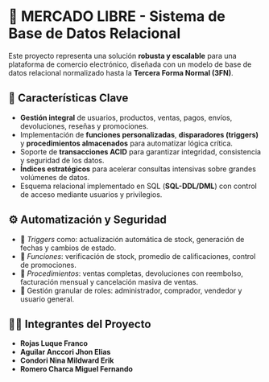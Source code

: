 # 🛒 MERCADO LIBRE - Sistema de Base de Datos Relacional

Este proyecto representa una solución **robusta y escalable** para una plataforma de comercio electrónico, diseñada con un modelo de base de datos relacional normalizado hasta la **Tercera Forma Normal (3FN)**.

## 🧠 Características Clave

- **Gestión integral** de usuarios, productos, ventas, pagos, envíos, devoluciones, reseñas y promociones.
- Implementación de **funciones personalizadas**, **disparadores (triggers)** y **procedimientos almacenados** para automatizar lógica crítica.
- Soporte de **transacciones ACID** para garantizar integridad, consistencia y seguridad de los datos.
- **Índices estratégicos** para acelerar consultas intensivas sobre grandes volúmenes de datos.
- Esquema relacional implementado en SQL (**SQL-DDL/DML**) con control de acceso mediante usuarios y privilegios.

## ⚙️ Automatización y Seguridad

- 🎯 *Triggers* como: actualización automática de stock, generación de fechas y cambios de estado.
- 🧮 *Funciones*: verificación de stock, promedio de calificaciones, control de promociones.
- 🔁 *Procedimientos*: ventas completas, devoluciones con reembolso, facturación mensual y cancelación masiva de ventas.
- 🔐 Gestión granular de roles: administrador, comprador, vendedor y usuario general.

## 👨‍💻 Integrantes del Proyecto

- **Rojas Luque Franco**
- **Aguilar Anccori Jhon Elias**
- **Condori Nina Mildward Erik**
- **Romero Charca Miguel Fernando**

